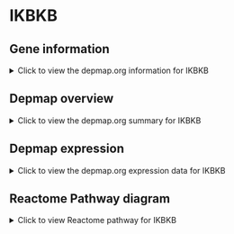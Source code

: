 <h1>IKBKB</h1>

<h2>Gene information</h2>
<details>
  <summary>Click to view the depmap.org information for IKBKB</summary>
  <iframe src="https://depmap.org/portal/gene/IKBKB?tab=about" style="border:none;width:100%;height:800px"></iframe>
</details>

<h2>Depmap overview</h2>
<details>
  <summary>Click to view the depmap.org summary for IKBKB</summary>
  <iframe src="https://depmap.org/portal/gene/IKBKB?tab=overview" style="border:none;width:100%;height:800px"></iframe>
</details>

<h2>Depmap expression</h2>
<details>
  <summary>Click to view the depmap.org expression data for IKBKB</summary>
  <iframe src="https://depmap.org/portal/gene/IKBKB?tab=characterization" style="border:none;width:100%;height:800px"></iframe>
</details>



<h2>Reactome Pathway diagram</h2>
<details>
  <summary>Click to view Reactome pathway for IKBKB</summary>
  <p>IRAK1 recruits IKK complex upon TLR7/8 or 9 stimulation</p>
  <iframe src="https://reactome.org/PathwayBrowser/#/R-HSA-975144" style="border:none;width:100%;height:800px"></iframe>
</details>



